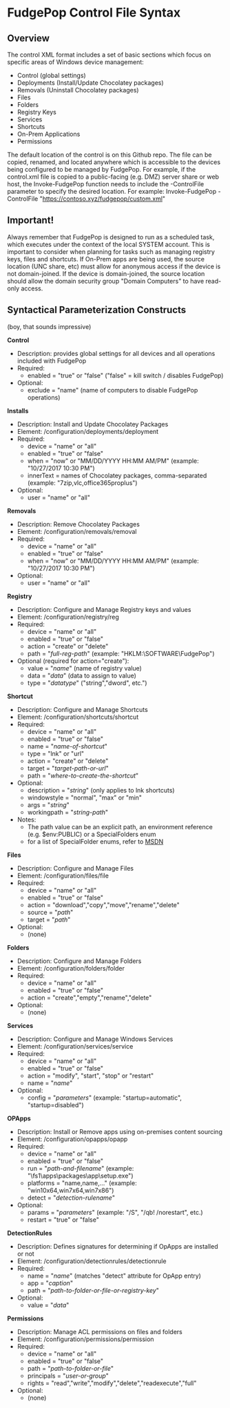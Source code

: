 # FudgePop Control File Syntax

## Overview

The control XML format includes a set of basic sections which focus on specific areas of Windows device management:

* Control (global settings)
* Deployments (Install/Update Chocolatey packages)
* Removals (Uninstall Chocolatey packages)
* Files
* Folders
* Registry Keys
* Services
* Shortcuts
* On-Prem Applications
* Permissions

The default location of the control is on this Github repo.  The file can be copied, renamed, and located anywhere which is accessible to the devices being configured to be managed by FudgePop.  For example, if the control.xml file is copied to a public-facing (e.g. DMZ) server share or web host, the Invoke-FudgePop function needs to include the -ControlFile parameter to specify the desired location.  For example: Invoke-FudgePop -ControlFile "https://contoso.xyz/fudgepop/custom.xml"

## Important!

Always remember that FudgePop is designed to run as a scheduled task, which executes under the context of the local SYSTEM account.  This is important to consider when planning for tasks such as managing registry keys, files and shortcuts.  If On-Prem apps are being used, the source location (UNC share, etc) must allow for anonymous access if the device is not domain-joined.  If the device is domain-joined, the source location should allow the domain security group "Domain Computers" to have read-only access.

## Syntactical Parameterization Constructs

(boy, that sounds impressive)

**Control**

 * Description: provides global settings for all devices and all operations included with FudgePop
 * Required:
   * enabled = "true" or "false" ("false" = kill switch / disables FudgePop)
 * Optional:
   * exclude = "name" (name of computers to disable FudgePop operations)

**Installs**

 * Description: Install and Update Chocolatey Packages
 * Element: /configuration/deployments/deployment
 * Required:
   * device = "name" or "all"
   * enabled = "true" or "false"
   * when = "now" or "MM/DD/YYYY HH:MM AM/PM" (example: "10/27/2017 10:30 PM")
   * innerText = names of Chocolatey packages, comma-separated (example: "7zip,vlc,office365proplus")
 * Optional: 
   * user = "name" or "all"

**Removals**

  * Description: Remove Chocolatey Packages
  * Element: /configuration/removals/removal
  * Required:
    * device = "name" or "all"
    * enabled = "true" or "false"
    * when = "now" or "MM/DD/YYYY HH:MM AM/PM" (example: "10/27/2017 10:30 PM")
  * Optional: 
    * user = "name" or "all"

**Registry**

  * Description: Configure and Manage Registry keys and values
  * Element: /configuration/registry/reg
  * Required:
    * device = "name" or "all"
    * enabled = "true" or "false"
    * action = "create" or "delete"
    * path = "_full-reg-path_" (example: "HKLM:\SOFTWARE\FudgePop")
  * Optional (required for action="create"):
    * value = "_name_" (name of registry value)
    * data = "_data_" (data to assign to value)
    * type = "_datatype_" ("string","dword", etc.")

**Shortcut**

* Description: Configure and Manage Shortcuts
* Element: /configuration/shortcuts/shortcut
* Required:
  * device = "name" or "all"
  * enabled = "true" or "false"
  * name = "_name-of-shortcut_"
  * type = "lnk" or "url"
  * action = "create" or "delete"
  * target = "_target-path-or-url_"
  * path = "_where-to-create-the-shortcut_"
* Optional:
  * description = "_string_" (only applies to lnk shortcuts)
  * windowstyle = "normal", "max" or "min"
  * args = "_string_"
  * workingpath = "_string-path_"
* Notes:
  * The path value can be an explicit path, an environment reference (e.g. $env:PUBLIC) or a SpecialFolders enum
  * for a list of SpecialFolder enums, refer to [MSDN](https://msdn.microsoft.com/en-us/library/system.environment.specialfolder.aspx)
  
**Files**

 * Description: Configure and Manage Files
 * Element: /configuration/files/file
 * Required:
   * device = "name" or "all"
   * enabled = "true" or "false"
   * action = "download","copy","move","rename","delete"
   * source = "_path_"
   * target = "_path_"
 * Optional: 
   * (none)

**Folders**

 * Description: Configure and Manage Folders
 * Element: /configuration/folders/folder
 * Required:
   * device = "name" or "all"
   * enabled = "true" or "false"
   * action = "create","empty","rename","delete"
 * Optional: 
   * (none)
  
**Services**

 * Description: Configure and Manage Windows Services
 * Element: /configuration/services/service
 * Required:
   * device = "name" or "all"
   * enabled = "true" or "false"
   * action = "modify", "start", "stop" or "restart"
   * name = "_name_"
 * Optional:
   * config = "_parameters_" (example: "startup=automatic", "startup=disabled")
  
**OPApps**

 * Description: Install or Remove apps using on-premises content sourcing
 * Element: /configuration/opapps/opapp
 * Required:
   * device = "name" or "all"
   * enabled = "true" or "false"
   * run = "_path-and-filename_" (example: "\\fs1\apps\packages\app\setup.exe")
   * platforms = "name,name,..." (example: "win10x64,win7x64,win7x86")
   * detect = "_detection-rulename_"
 * Optional:
   * params = "_parameters_" (example: "/S", "/qb! /norestart", etc.)
   * restart = "true" or "false"

**DetectionRules**

 * Description: Defines signatures for determining if OpApps are installed or not
 * Element: /configuration/detectionrules/detectionrule
 * Required:
   * name = "_name_" (matches "detect" attribute for OpApp entry)
   * app = "_caption_"
   * path = "_path-to-folder-or-file-or-registry-key_"
 * Optional:
   * value = "_data_"

**Permissions**

 * Description: Manage ACL permissions on files and folders
 * Element: /configuration/permissions/permission
 * Required:
   * device = "name" or "all"
   * enabled = "true" or "false"
   * path = "_path-to-folder-or-file_"
   * principals = "_user-or-group_"
   * rights = "read","write","modify","delete","readexecute","full"
 * Optional: 
   * (none)
